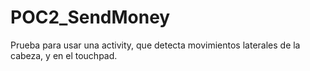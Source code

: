 POC2_SendMoney
==============

Prueba para usar una activity, que detecta movimientos laterales de la cabeza, y en el touchpad.
